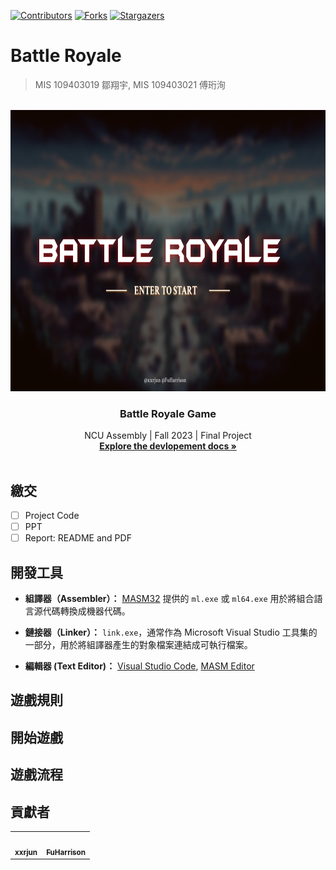 <a name="readme-top"></a>

<!-- PROJECT SHIELDS -->
<!--
*** I'm using markdown "reference style" links for readability.
*** Reference links are enclosed in brackets [ ] instead of parentheses ( ).
*** See the bottom of this document for the declaration of the reference variables
*** for contributors-url, forks-url, etc. This is an optional, concise syntax you may use.
*** https://www.markdownguide.org/basic-syntax/#reference-style-links
-->
[![Contributors][contributors-shield]][contributors-url]
[![Forks][forks-shield]][forks-url]
[![Stargazers][stars-shield]][stars-url]
<!-- [![MIT License][license-shield]][license-url] -->

# Battle Royale

> MIS 109403019 鄒翔宇, MIS 109403021 傅珩洵

<!-- 中英版文件 -->
<!-- @TODO -->
<!-- [English](./README.md) | [中文](./README_zh.md) -->

<br />
<div align="center">
  <a href="https://github.com/xxrjun/battle-royale">
    <img src="./assets/docs/banner.png" alt="Logo" width="800" height="450">
  </a>

  <h3 align="center">Battle Royale Game</h3>

  <p align="center">
     NCU Assembly | Fall 2023 | Final Project
    <br />
    <a href="./docs/development.md"><strong>Explore the devlopement docs »</strong></a>
    <br />
    <br />
    <!-- <a href="">View Demo</a> -->
  </p>
</div>

## 繳交

- [ ] Project Code
- [ ] PPT
- [ ] Report: README and PDF

## 開發工具

- **組譯器（Assembler）：** [MASM32](https://www.masm32.com/index.htm) 提供的 `ml.exe` 或 `ml64.exe` 用於將組合語言源代碼轉換成機器代碼。

- **鏈接器（Linker）：** `link.exe`，通常作為 Microsoft Visual Studio 工具集的一部分，用於將組譯器產生的對象檔案連結成可執行檔案。

- **編輯器 (Text Editor)：** [Visual Studio Code](https://code.visualstudio.com/), [MASM Editor](https://www.masm32.com/)

## 遊戲規則

<!-- @TODO: Add game design -->

## 開始遊戲

<!-- @TODO: -->

## 遊戲流程

<!-- @TODO: Add flowchart -->

## 貢獻者

<table>
  <tr>
 <td align="center"><a href="https://github.com/xxrjun"><img src="https://avatars.githubusercontent.com/u/40348319?v=4" width="100px;" alt=""/><br /><sub><b>xxrjun</b></sub></a><br/></td>
  
 <td align="center"><a href="https://github.com/FuHarrison"><img src="https://avatars.githubusercontent.com/u/92322412?v=4" width="100px;" alt=""/><br /><sub><b>FuHarrison</b></sub></a><br/></td>
</table>

[contributors-shield]: https://img.shields.io/github/contributors/xxrjun/battle-royale.svg?style=for-the-badge
[contributors-url]: https://github.com/xxrjun/battle-royale/graphs/contributors
[forks-shield]: https://img.shields.io/github/forks/xxrjun/battle-royale.svg?style=for-the-badge
[forks-url]: https://github.com/xxrjun/battle-royale/network/members
[stars-shield]: https://img.shields.io/github/stars/xxrjun/battle-royale.svg?style=for-the-badge
[stars-url]: https://github.com/xxrjun/battle-royale/stargazers
<!-- [license-shield]: https://img.shields.io/github/license/xxrjun/battle-royale.svg?style=for-the-badge
[license-url]: https://github.com/xxrjun/battle-royale/blob/master/LICENSE.txt -->